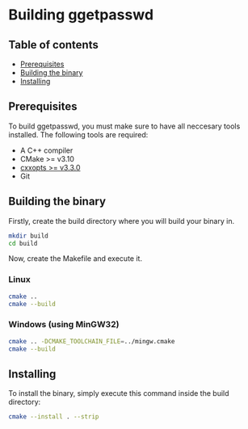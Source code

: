 # Building ggetpasswd

## Table of contents

* [Prerequisites](#prerequisites)
* [Building the binary](#building-the-binary)
* [Installing](#installing)

## Prerequisites

To build ggetpasswd, you must make sure to have all neccesary tools installed. The following tools
are required:

* A C++ compiler
* CMake >= v3.10
* [cxxopts >= v3.3.0][cxxopts-link]
* Git

## Building the binary

Firstly, create the build directory where you will build your binary in.

```bash
mkdir build
cd build
```

Now, create the Makefile and execute it.

### Linux

```bash
cmake ..
cmake --build
```

### Windows (using MinGW32)

```bash
cmake .. -DCMAKE_TOOLCHAIN_FILE=../mingw.cmake
cmake --build
```

## Installing

To install the binary, simply execute this command inside the build directory:

```bash
cmake --install . --strip
```

[cxxopts-link]: https://github.com/jarro2783/cxxopts/tree/v3.3.0

